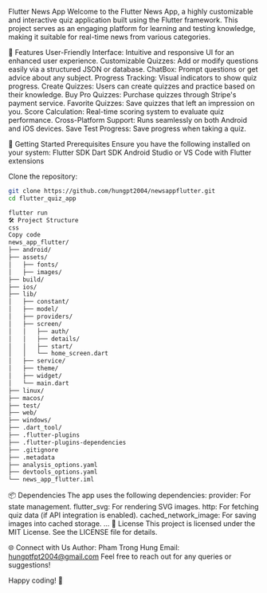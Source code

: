 Flutter News App
Welcome to the Flutter News App, a highly customizable and interactive quiz application built using the Flutter framework. This project serves as an engaging platform for learning and testing knowledge, making it suitable for real-time news from various categories.

📖 Features
User-Friendly Interface: Intuitive and responsive UI for an enhanced user experience.
Customizable Quizzes: Add or modify questions easily via a structured JSON or database.
ChatBox: Prompt questions or get advice about any subject.
Progress Tracking: Visual indicators to show quiz progress.
Create Quizzes: Users can create quizzes and practice based on their knowledge.
Buy Pro Quizzes: Purchase quizzes through Stripe's payment service.
Favorite Quizzes: Save quizzes that left an impression on you.
Score Calculation: Real-time scoring system to evaluate quiz performance.
Cross-Platform Support: Runs seamlessly on both Android and iOS devices.
Save Test Progress: Save progress when taking a quiz.

🚀 Getting Started
Prerequisites
Ensure you have the following installed on your system:
Flutter SDK
Dart SDK
Android Studio or VS Code with Flutter extensions


Clone the repository:
```bash
git clone https://github.com/hungpt2004/newsappflutter.git
cd flutter_quiz_app
```


```bash
flutter run
🛠️ Project Structure
css
Copy code
news_app_flutter/
├── android/
├── assets/
│   ├── fonts/
│   ├── images/
├── build/
├── ios/
├── lib/
│   ├── constant/
│   ├── model/
│   ├── providers/
│   ├── screen/
│   │   ├── auth/
│   │   ├── details/
│   │   ├── start/
│   │   └── home_screen.dart
│   ├── service/
│   ├── theme/
│   ├── widget/
│   └── main.dart
├── linux/
├── macos/
├── test/
├── web/
├── windows/
├── .dart_tool/
├── .flutter-plugins
├── .flutter-plugins-dependencies
├── .gitignore
├── .metadata
├── analysis_options.yaml
├── devtools_options.yaml
└── news_app_flutter.iml
```
📦 Dependencies
The app uses the following dependencies:
provider: For state management.
flutter_svg: For rendering SVG images.
http: For fetching quiz data (if API integration is enabled).
cached_network_image: For saving images into cached storage.
...
📜 License
This project is licensed under the MIT License. See the LICENSE file for details.

🌐 Connect with Us
Author: Pham Trong Hung
Email: hungptfpt2004@gmail.com
Feel free to reach out for any queries or suggestions!

Happy coding! 🎉

